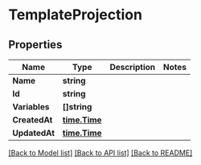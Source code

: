 # TemplateProjection

## Properties

Name | Type | Description | Notes
------------ | ------------- | ------------- | -------------
**Name** | **string** |  | 
**Id** | **string** |  | 
**Variables** | **[]string** |  | 
**CreatedAt** | [**time.Time**](time.Time) |  | 
**UpdatedAt** | [**time.Time**](time.Time) |  | 

[[Back to Model list]](../README#documentation-for-models) [[Back to API list]](../README#documentation-for-api-endpoints) [[Back to README]](../README)


